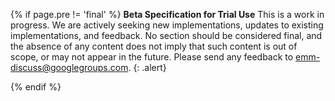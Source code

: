 {% if page.pre != 'final' %}
__Beta Specification for Trial Use__
This is a work in progress. We are actively seeking new implementations, updates to existing implementations, and feedback. No section should be considered final, and the absence of any content does not imply that such content is out of scope, or may not appear in the future.  Please send any feedback to [emm-discuss@googlegroups.com][emm-discuss].
{: .alert}

[emm-discuss]: mailto:emm-discuss@googlegroups.com "Email Discussion List"
{% endif %}
